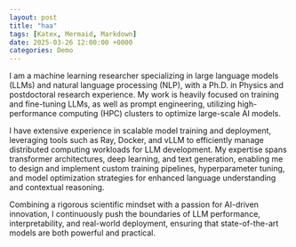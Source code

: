```yaml
---
layout: post
title: "haa"
tags: [Katex, Mermaid, Markdown]
date: 2025-03-26 12:00:00 +0000
categories: Demo
---
```


I am a machine learning researcher specializing in large language models (LLMs) and natural language processing (NLP), with a Ph.D. in Physics and postdoctoral research experience. My work is heavily focused on training and fine-tuning LLMs, as well as prompt engineering, utilizing high-performance computing (HPC) clusters to optimize large-scale AI models.

I have extensive experience in scalable model training and deployment, leveraging tools such as Ray, Docker, and vLLM to efficiently manage distributed computing workloads for LLM development. My expertise spans transformer architectures, deep learning, and text generation, enabling me to design and implement custom training pipelines, hyperparameter tuning, and model optimization strategies for enhanced language understanding and contextual reasoning.

Combining a rigorous scientific mindset with a passion for AI-driven innovation, I continuously push the boundaries of LLM performance, interpretability, and real-world deployment, ensuring that state-of-the-art models are both powerful and practical.
 

